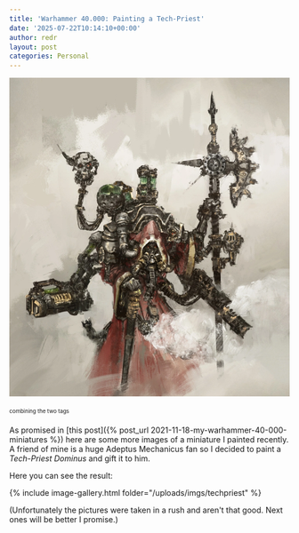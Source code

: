 ```yaml
---
title: 'Warhammer 40.000: Painting a Tech-Priest'
date: '2025-07-22T10:14:10+00:00'
author: redr
layout: post
categories: Personal
---
```

![Warhammer 40k](/uploads/imgs/magos.webp)

<sub><sup>combining the two tags</sup></sub>

As promised in [this post]({% post_url 2021-11-18-my-warhammer-40-000-miniatures %}) here are some more images of a miniature I painted recently. A friend of mine is a huge Adeptus Mechanicus fan so I decided to paint a *Tech-Priest Dominus* and gift it to him.

Here you can see the result:

{% include image-gallery.html folder="/uploads/imgs/techpriest" %}

(Unfortunately the pictures were taken in a rush and aren't that good. Next ones will be better I promise.)